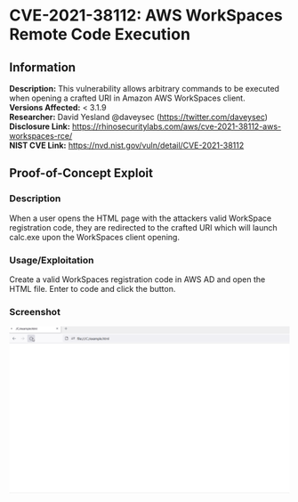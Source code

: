 # CVE-2021-38112: AWS WorkSpaces Remote Code Execution

## Information
**Description:** This vulnerability allows arbitrary commands to be executed when opening a crafted URI in Amazon AWS WorkSpaces client.  
**Versions Affected:** < 3.1.9  
**Researcher:** David Yesland @daveysec (https://twitter.com/daveysec)  
**Disclosure Link:** https://rhinosecuritylabs.com/aws/cve-2021-38112-aws-workspaces-rce/  
**NIST CVE Link:** https://nvd.nist.gov/vuln/detail/CVE-2021-38112  

## Proof-of-Concept Exploit
### Description
When a user opens the HTML page with the attackers valid WorkSpace registration code, they are redirected to the crafted URI which will launch calc.exe upon the WorkSpaces client opening.  

### Usage/Exploitation
Create a valid WorkSpaces registration code in AWS AD and open the HTML file. Enter to code and click the button.  

### Screenshot
![Alt-text that shows up on hover](poc_image.gif)
